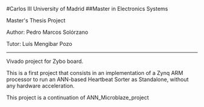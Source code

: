#Carlos III University of Madrid
##Master in Electronics Systems

Master's Thesis Project

Author: Pedro Marcos Solórzano

Tutor: Luís Mengibar Pozo

---------------------------------------------------------------

Vivado project for Zybo board.

This is a first project that consists in an implementation of a Zynq ARM processor to run an ANN-based Heartbeat Sorter as Standalone,
without any hardware acceleration.

This project is a continuation of ANN_Microblaze_project 
